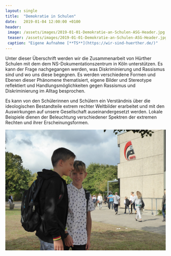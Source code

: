 ```yaml
---
layout: single
title:  "Demokratie in Schulen"
date:   2019-01-04 12:00:00 +0100
header:
 image: /assets/images/2019-01-01-Demokratie-an-Schulen-ASG-Header.jpg
 teaser: /assets/images/2019-01-01-Demokratie-an-Schulen-ASG-Header.jpg
 caption: "Eigene Aufnahme [**TS**](https://wir-sind-huerther.de/)"
---
```

Unter dieser Überschrift werden wir die Zusammenarbeit von Hürther Schulen mit dem dem NS-Dokumentationszentrum in Köln unterstützen. Es kann der Frage nachgegangen werden, was Diskriminierung und Rassismus sind und wo uns diese begegnen. Es werden verschiedene Formen und Ebenen dieser Phänomene thematisiert, eigene Bilder und Stereotype reflektiert und Handlungsmöglichkeiten gegen Rassismus und Diskriminierung im Alltag besprochen.

Es kann von den Schülerinnen und Schülern ein Verständnis über die ideologischen Bestandteile extrem rechter Weltbilder erarbeitet und mit den Auswirkungen auf unsere Gesellschaft auseinandergesetzt werden. Lokale Beispiele dienen der Beleuchtung verschiedener Spektren der extremen Rechten und ihrer Erscheinungsformen.

![ASG](/assets/images/2019-01-01-Demokratie-an-Schulen-ASG.jpg)







